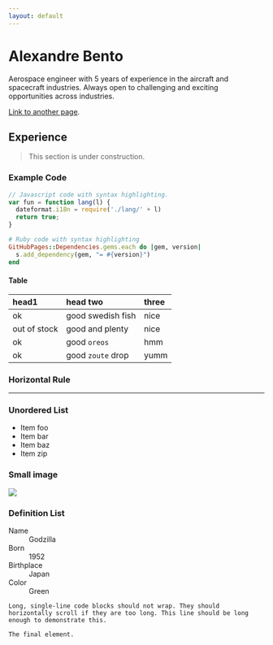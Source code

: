 ```yaml
---
layout: default
---
```

# [](#header-1)Alexandre Bento

Aerospace engineer with 5 years of experience in the aircraft and spacecraft industries. Always open to challenging and exciting opportunities across industries.

[Link to another page](blog).

## [](#header-2)Experience

> This section is under construction.

### [](#header-3)Example Code

```js
// Javascript code with syntax highlighting.
var fun = function lang(l) {
  dateformat.i18n = require('./lang/' + l)
  return true;
}
```

```ruby
# Ruby code with syntax highlighting
GitHubPages::Dependencies.gems.each do |gem, version|
  s.add_dependency(gem, "= #{version}")
end
```

#### [](#header-4)Table

| head1        | head two          | three |
|:-------------|:------------------|:------|
| ok           | good swedish fish | nice  |
| out of stock | good and plenty   | nice  |
| ok           | good `oreos`      | hmm   |
| ok           | good `zoute` drop | yumm  |

### Horizontal Rule

* * *

### Unordered List

* Item foo
* Item bar
* Item baz
* Item zip

### Small image

![](https://assets-cdn.github.com/images/icons/emoji/octocat.png)

### Definition List

<dl>
<dt>Name</dt>
<dd>Godzilla</dd>
<dt>Born</dt>
<dd>1952</dd>
<dt>Birthplace</dt>
<dd>Japan</dd>
<dt>Color</dt>
<dd>Green</dd>
</dl>

```text
Long, single-line code blocks should not wrap. They should horizontally scroll if they are too long. This line should be long enough to demonstrate this.
```

```text
The final element.
```
